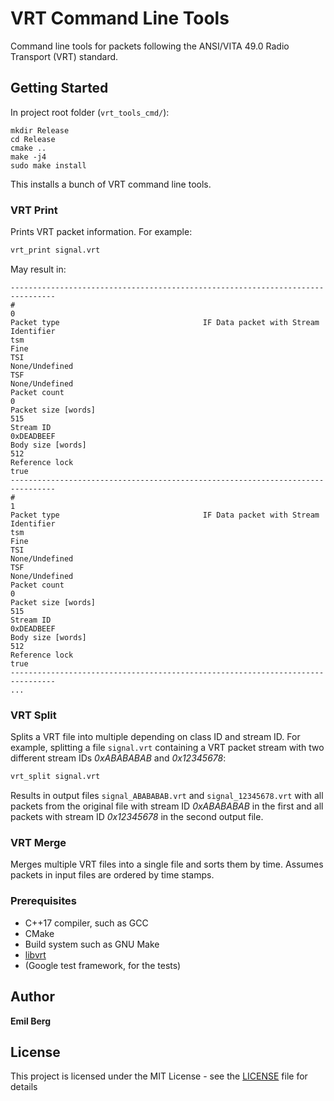 # VRT Command Line Tools

Command line tools for packets following the ANSI/VITA 49.0 Radio Transport (VRT) standard.

## Getting Started

In project root folder (`vrt_tools_cmd/`):
```
mkdir Release
cd Release
cmake ..
make -j4
sudo make install
```

This installs a bunch of VRT command line tools.

### VRT Print

Prints VRT packet information. For example:
```bash
vrt_print signal.vrt
```
May result in:
```
--------------------------------------------------------------------------------
#                                                                              0
Packet type                                IF Data packet with Stream Identifier
tsm                                                                         Fine
TSI                                                               None/Undefined
TSF                                                               None/Undefined
Packet count                                                                   0
Packet size [words]                                                          515
Stream ID                                                             0xDEADBEEF
Body size [words]                                                            512
Reference lock                                                              true
--------------------------------------------------------------------------------
#                                                                              1
Packet type                                IF Data packet with Stream Identifier
tsm                                                                         Fine
TSI                                                               None/Undefined
TSF                                                               None/Undefined
Packet count                                                                   0
Packet size [words]                                                          515
Stream ID                                                             0xDEADBEEF
Body size [words]                                                            512
Reference lock                                                              true
--------------------------------------------------------------------------------
...
```

### VRT Split

Splits a VRT file into multiple depending on class ID and stream ID. For example, splitting a file `signal.vrt` containing a VRT packet stream with two different stream IDs *0xABABABAB* and *0x12345678*:
```bash
vrt_split signal.vrt
```
Results in output files `signal_ABABABAB.vrt` and `signal_12345678.vrt` with all packets from the original file with stream ID *0xABABABAB* in the first and all packets with stream ID *0x12345678* in the second output file.

### VRT Merge

Merges multiple VRT files into a single file and sorts them by time. Assumes packets in input files are ordered by time stamps.

### Prerequisites

* C++17 compiler, such as GCC
* CMake
* Build system such as GNU Make
* [libvrt](https://github.com/ember91/libvrt)
* (Google test framework, for the tests)

## Author

**Emil Berg**

## License

This project is licensed under the MIT License - see the [LICENSE](LICENSE) file for details
